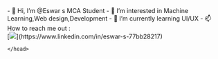 <html>
     <head>
      <meta name="google-site-verification" content="1eJqOsJu1YHjo3IzL6S5Y0coeMAEmBLKymbjkjazb8c" /> 
- 👋 Hi, I’m @Eswar s MCA Student
- 👀 I’m interested in Machine Learning,Web design,Development
- 🌱 I’m currently learning UI/UX
- 📫 How to reach me out :
 </br > [<img src="https://img.shields.io/badge/LinkedIn-0077B5?style=for-the-badge&logo=linkedin&logoColor=white" />](https://www.linkedin.com/in/eswar-s-77bb28217)

    </head>
</html>


<!---
SEswar10/SEswar10 is a ✨ special ✨ repository because its `README.md` (this file) appears on your GitHub profile.
You can click the Preview link to take a look at your changes.
--->
